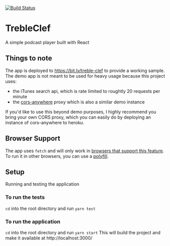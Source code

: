 [![Build Status](https://travis-ci.org/josejeevan/trebleclef.svg?branch=master)](https://travis-ci.org/josejeevan/trebleclef)


# TrebleClef
A simple podcast player built with React

## Things to note
The app is deployed to https://bit.ly/treble-clef to provide a working sample. The demo app is not meant to be used for heavy usage because this project uses:
- the iTunes search api, which is rate limited to roughtly 20 requests per minute
- the [cors-anywhere](https://github.com/Rob--W/cors-anywhere#readme) proxy which is also a similar demo instance

If you'd like to use this beyond demo purposes, I highly recommend you bring your own CORS proxy, which you can easily do by deploying an instance of cors-anywhere to heroku.

## Browser Support
The app uses `fetch` and will only work in [browsers that support this feature](https://caniuse.com/#search=fetch). To run it in other browsers, you can use a [polyfill](https://github.com/github/fetch).

## Setup
Running and testing the application

### To run the tests
`cd` into the root directory and run `yarn test`


### To run the application
`cd` into the root directory and run `yarn start`
This will build the project and make it available at http://localhost:3000/
